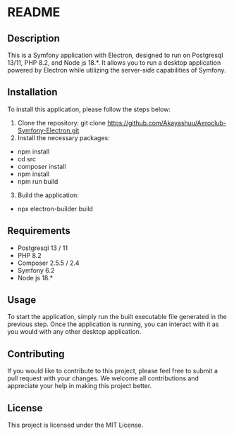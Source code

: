 # README   

## Description  

This is a Symfony application with Electron, designed to run on Postgresql 13/11, PHP 8.2, and Node js 18.*. It allows you to run a desktop application powered by Electron while utilizing the server-side capabilities of Symfony.

## Installation   

To install this application, please follow the steps below:

1. Clone the repository: git clone https://github.com/Akayashuu/Aeroclub-Symfony-Electron.git
2. Install the necessary packages:
* npm install
* cd src   
* composer install   
* npm install   
* npm run build    
3. Build the application:   
* npx electron-builder build    

## Requirements

* Postgresql 13 / 11   
* PHP 8.2   
* Composer 2.5.5 / 2.4   
* Symfony 6.2   
* Node js 18.*   

## Usage

To start the application, simply run the built executable file generated in the previous step. Once the application is running, you can interact with it as you would with any other desktop application.

## Contributing
If you would like to contribute to this project, please feel free to submit a pull request with your changes. We welcome all contributions and appreciate your help in making this project better.

## License

This project is licensed under the MIT License.



